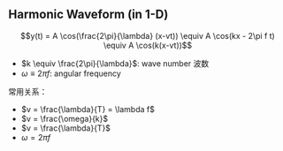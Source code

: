## Harmonic Waveform (in 1-D)

$$y(t) = A \cos(\frac{2\pi}{\lambda} (x-vt)) \equiv A \cos(kx - 2\pi f t) \equiv A \cos(k(x-vt))$$

- $k \equiv \frac{2\pi}{\lambda}$: wave number 波数
- $\omega \equiv 2\pi f$: angular frequency

常用关系：

- $v = \frac{\lambda}{T} = \lambda f$
- $v = \frac{\omega}{k}$
- $v = \frac{\lambda}{T}$
- $\omega = 2\pi f$

